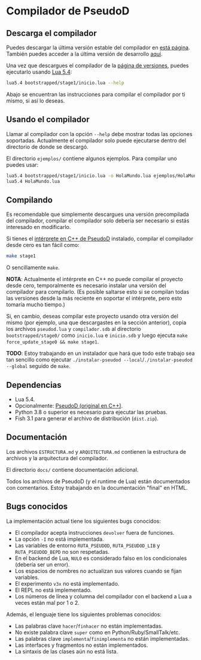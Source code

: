 # Compilador de PseudoD #

## Descarga el compilador ##

Puedes descargar la última versión estable del compilador en [está
página][pseudod-v3-releases]. También puedes acceder a la última versión de
desarrollo [aquí][pseudod-v3].

Una vez que descargues el compilador de la [página de
versiones][pseudod-v3-releases], puedes ejecutarlo usando [Lua 5.4][lua-54]:

```sh
lua5.4 bootstrapped/stage1/inicio.lua --help
```

Abajo se encuentran las instrucciones para compilar el compilador por ti mismo,
si así lo deseas.

## Usando el compilador ##

Llamar al compilador con la opción `--help` debe mostrar todas las opciones
soportadas. Actualmente el compilador solo puede ejecutarse dentro del
directorio de donde se descargó.

El directorio `ejemplos/` contiene algunos ejemplos. Para compilar uno puedes
usar:

```sh
lua5.4 bootstrapped/stage1/inicio.lua -o HolaMundo.lua ejemplos/HolaMundo.pd
lua5.4 HolaMundo.lua
```

## Compilando ##

Es recomendable que simplemente descargues una versión precompilada del
compilador, compilar el compilador solo debería ser necesario si estás
interesado en modificarlo.

Si tienes el [intérprete en C++ de PseudoD][pseudod-orig] instalado, compilar
el compilador desde cero es tan fácil como:

```sh
make stage1
```

O sencillamente `make`.

**NOTA**: Actualmente el intérprete en C++ no puede compilar el proyecto desde
cero, temporalmente es necesario instalar una versión del compilador para
compilarlo. (Es posible saltarse esto si se compilan todas las versiones desde
la más reciente en soportar el intérprete, pero esto tomaría mucho tiempo.)

Si, en cambio, deseas compilar este proyecto usando otra versión del mismo (por
ejemplo, una que descargastes en la sección anterior), copia los archivos
`pseudod.lua` y `compilador.sdb` al directorio `bootstrapped/stage0/` como
`inicio.lua` e `inicio.sdb` y luego ejecuta
`make force_update_stage0 && make stage1`.

**TODO**: Estoy trabajando en un instalador que hará que todo este trabajo sea
tan sencillo como ejecutar `./instalar-pseudod --local`/`./instalar-pseudod
--global` seguido de `make`.

## Dependencias ##

- Lua 5.4.
- Opcionalmente: [PseudoD (original en C++)][pseudod-orig].
- Python 3.8 o superior es necesario para ejecutar las pruebas.
- Fish 3.1 para generar el archivo de distribución (`dist.zip`).

## Documentación ##

Los archivos `ESTRUCTURA.md` y `ARQUITECTURA.md` contienen la estructura de
archivos y la arquitectura del compilador.

El directorio `docs/` contiene documentación adicional.

Todos los archivos de PseudoD (y el runtime de Lua) están documentados con
comentarios. Estoy trabajando en la documentación "final" en HTML.

## Bugs conocidos ##

La implementación actual tiene los siguientes bugs conocidos:

- El compilador acepta instrucciones `devolver` fuera de funciones.
- La opción `-I` no está implementada.
- Las variables de entorno `RUTA_PSEUDOD`, `RUTA_PSEUDOD_LIB` y
  `RUTA_PSEUDOD_BEPD` no son respetadas.
- En el backend de Lua, `NULO` es considerado falso en los condicionales
  (debería ser un error).
- Los espacios de nombres no actualizan sus valores cuando se fijan variables.
- El experimento `v3x` no está implementado.
- El REPL no está implementado.
- Los números de línea y columna del compilador con el backend a Lua a veces
  están mal por 1 o 2.

Además, el lenguaje tiene los siguientes problemas conocidos:

- Las palabras clave `hacer`/`finhacer` no están implementadas.
- No existe palabra clave `super` como en Python/Ruby/SmallTalk/etc.
- Las palabras clave `implementa`/`finimplementa` no están implementadas.
- Las interfaces y fragmentos no están implementados.
- La sintaxis de las clases aún no está lista.

[pseudod-orig]: https://github.com/alinarezrangel/PseudoD
[pseudod-v3-releases]: https://github.com/alinarezrangel/pseudod-v3/releases
[pseudod-v3]: https://github.com/alinarezrangel/pseudod-v3
[lua-54]: https://lua.org
